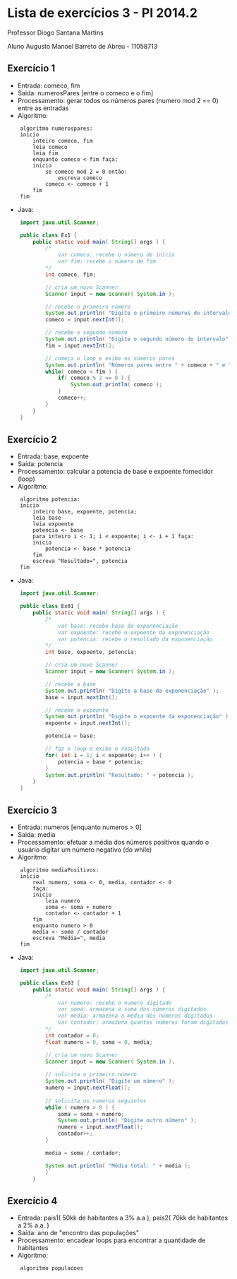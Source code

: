 Lista de exercícios 3 - PI 2014.2
=================================
Professor Diogo Santana Martins

Aluno Augusto Manoel Barreto de Abreu - 11058713

Exercício 1
-----------
-	Entrada: comeco, fim
-	Saida: numerosPares [entre o comeco e o fim]
-	Processamento: gerar todos os números pares (numero mod 2 == 0) entre as entradas
-	Algoritmo:
```
	algoritmo numerospares:
	inicio
		inteiro comeco, fim
		leia comeco
		leia fim
		enquanto comeco < fim faça:
		inicio
			se comeco mod 2 = 0 então:
				escreva comeco
			comeco <- comeco + 1
		fim
	fim
```
-	Java:
```java
	import java.util.Scanner;

	public class Ex1 {
		public static void main( String[] args ) {
			/*
				var comeco: recebe o número de início
				var fim: recebe o número de fim
			*/
			int comeco, fim;

			// cria um novo Scanner
			Scanner input = new Scanner( System.in );

			// recebe o primeiro número
			System.out.println( "Digite o primeiro números do intervalo" );
			comeco = input.nextInt();

			// recebe o segundo número
			System.out.println( "Digite o segundo número do intervalo" );
			fim = input.nextInt();

			// começa o loop e exibe os números pares
			System.out.println( "Números pares entre " + comeco + " e " + fim );
			while( comeco < fim ) {
				if( comeco % 2 == 0 ) {
					System.out.println( comeco );
				}
				comeco++;
			}
		}
	}
```

Exercício 2
-----------
-	Entrada: base, expoente
-	Saída: potencia
-	Processamento: calcular a potencia de base e expoente fornecidor (loop)
-	Algoritmo:
```
	algoritmo potencia:
	inicio
		inteiro base, expoente, potencia;
		leia base
		leia expoente
		potencia <- base
		para inteiro i <- 1; i < expoente; i <- i + 1 faça:
		inicio
			potencia <- base * potencia
		fim
		escreva "Resultado=", potencia
	fim
```
-	Java:
```java
	import java.util.Scanner;

	public class Ex01 {
		public static void main( String[] args ) {
			/*
				var base: recebe base da exponenciação
				var expoente: recebe o expoente da exponenciação
				var potencia: recebe o resultado da exponenciação
			*/
			int base, expoente, potencia;

			// cria um novo Scanner
			Scanner input = new Scanner( System.in );

			// recebe a base
			System.out.println( "Digite a base da exponenciação" );
			base = input.nextInt();

			// recebe o expoente
			System.out.println( "Digite o expoente da exponenciação" );
			expoente = input.nextInt();

			potencia = base;

			// faz o loop e exibe o resultado
			for( int i = 1; i < expoente; i++ ) {
				potencia = base * potencia;
			}
			System.out.println( "Resultado: " + potencia );
		}
	}
```

Exercício 3
-----------
-	Entrada: numeros [enquanto numeros > 0]
-	Saida: media
-	Processamento: efetuar a média dos números positivos quando o usuário digitar um número negativo (do while)
-	Algoritmo:
```
	algoritmo mediaPositivos:
	inicio
		real numero, soma <- 0, media, contador <- 0
		faça:
		inicio
			leia numero
			soma <- soma + numero
			contador <- contador + 1
		fim
		enquanto numero > 0
		media <- soma / contador
		escreva "Média=", media
	fim
```
-	Java:
```java
	import java.util.Scanner;

	public class Ex03 {
		public static void main( String[] args ) {
			/*
				var numero: recebe o numero digitado
				var soma: armazena a soma dos números digitados
				var media: armazena a média dos números digitados
				var contador: armazena quantos números foram digitados
			*/	
			int contador = 0;
			float numero = 0, soma = 0, media;

			// cria um novo Scanner
			Scanner input = new Scanner( System.in );
			
			// solicita o primeiro número
			System.out.println( "Digite um número" );
			numero = input.nextFloat();
			
			// solicita os numeros seguintes
			while ( numero > 0 ) {
				soma = soma + numero;
				System.out.println( "Digite outro número" );
				numero = input.nextFloat();
				contador++;	
			}

			media = soma / contador;

			System.out.println( "Média total: " + media );
			}
		}
```

Exercício 4
-----------
-	Entrada: pais1( 50kk de habitantes a 3% a.a ), pais2( 70kk de habitantes a 2% a.a. )
-	Saída: ano de "encontro das populações"
-	Processamento: encadear loops para encontrar a quantidade de habitantes
-	Algoritmo:
```
	algoritmo populacoes
```